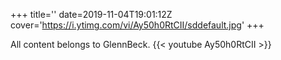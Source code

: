 +++
title=''
date=2019-11-04T19:01:12Z
cover='https://i.ytimg.com/vi/Ay50h0RtCII/sddefault.jpg'
+++

All content belongs to GlennBeck.
{{< youtube Ay50h0RtCII >}}
